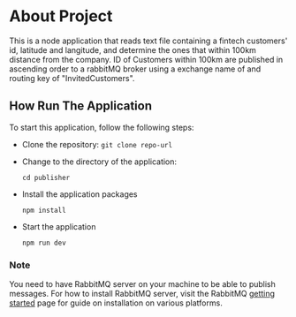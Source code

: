 # About Project

This is a node application that reads text file containing a fintech customers'
id, latitude and langitude, and determine the ones that within 100km distance
from the company. ID of Customers within 100km are published in ascending order
to a rabbitMQ broker using a exchange name of and routing key of
"InvitedCustomers".

## How Run The Application

To start this application, follow the following steps:

- Clone the repository: `git clone repo-url`

- Change to the directory of the application:

  `cd publisher`

- Install the application packages

  `npm install`

- Start the application

  `npm run dev`

### Note

You need to have RabbitMQ server on your machine to be able to publish messages.
For how to install RabbitMQ server, visit the RabbitMQ
[getting started](https://www.rabbitmq.com/#getstarted) page for guide on
installation on various platforms.
